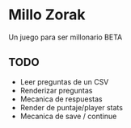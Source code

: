 # Millo Zorak

Un juego para ser millonario BETA

## TODO

* Leer preguntas de un CSV
* Renderizar preguntas
* Mecanica de respuestas
* Render de puntaje/player stats
* Mecanica de save / continue
